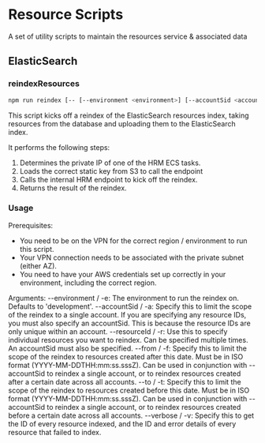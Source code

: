 # Resource Scripts

A set of utility scripts to maintain the resources service & associated data

## ElasticSearch

### reindexResources

````bash
npm run reindex [-- [--environment <environment>] [--accountSid <accountSid>] [--to <to>] [--from <from>] [--resourceId <resourceId> ...] [--verbose]]
````

This script kicks off a reindex of the ElasticSearch resources index, taking resources from the database and uploading them to the ElasticSearch index.

It performs the following steps:
1. Determines the private IP of one of the HRM ECS tasks.
2. Loads the correct static key from S3 to call the endpoint
3. Calls the internal HRM endpoint to kick off the reindex.
4. Returns the result of the reindex.


### Usage

Prerequisites:

* You need to be on the VPN for the correct region / environment to run this script.
* Your VPN connection needs to be associated with the private subnet (either AZ).
* You need to have your AWS credentials set up correctly in your environment, including the correct region.

Arguments:
--environment / -e: The environment to run the reindex on. Defaults to 'development'.
--accountSid / -a: Specify this to limit the scope of the reindex to a single account. If you are specifying any resource IDs, you must also specify an accountSid. This is because the resource IDs are only unique within an account.
--resourceId / -r: Use this to specify individual resources you want to reindex. Can be specified multiple times. An accountSid must also be specified.
--from / -f: Specify this to limit the scope of the reindex to resources created after this date. Must be in ISO format (YYYY-MM-DDTHH:mm:ss.sssZ). Can be used in conjunction with --accountSid to reindex a single account, or to reindex resources created after a certain date across all accounts.
--to / -t: Specify this to limit the scope of the reindex to resources created before this date. Must be in ISO format (YYYY-MM-DDTHH:mm:ss.sssZ). Can be used in conjunction with --accountSid to reindex a single account, or to reindex resources created before a certain date across all accounts.
--verbose / -v: Specify this to get the ID of every resource indexed, and the ID and error details of every resource that failed to index.
